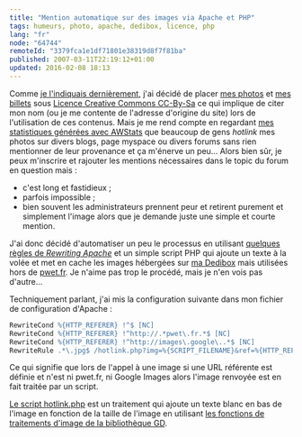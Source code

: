 ```yaml
---
title: "Mention automatique sur des images via Apache et PHP"
tags: humeurs, photo, apache, dedibox, licence, php
lang: "fr"
node: "64744"
remoteId: "3379fca1e1df71801e38319d8f7f81ba"
published: 2007-03-11T22:19:12+01:00
updated: 2016-02-08 18:13
---
```

 
Comme [je l'indiquais dernièrement](/page/about), j'ai décidé de placer [mes
photos](http://photos.pwet.fr) et [mes billets](/) sous [Licence Creative
Commons CC-By-Sa](http://creativecommons.org/licenses/by-sa/2.0/fr/) ce qui
implique de citer mon nom (ou je me contente de l'adresse d'origine du site)
lors de l'utilisation de ces contenus. Mais je me rend compte en regardant [mes
statistiques générées avec
AWStats](/post/statistiques-web-avec-awstats-sous-ubuntu-en-mode-cgi) que
beaucoup de gens *hotlink* mes photos sur divers blogs, page myspace ou divers
forums sans rien mentionner de leur provenance et ça m'énerve un peu… Alors
bien sûr, je peux m'inscrire et rajouter les mentions nécessaires dans le topic
du forum en question mais :

* c'est long et fastidieux ;
* parfois impossible ;
* bien souvent les administrateurs prennent peur et retirent purement et
  simplement l'image alors que je demande juste une simple et courte mention.
 
 
J'ai donc décidé d'automatiser un peu le processus en utilisant [quelques règles
de *Rewriting Apache*](http://httpd.apache.org/docs/1.3/mod/mod_rewrite.html) et
un simple script PHP qui ajoute un texte à la volée et met en cache les images
hébergées sur [ma Dedibox](/post/migration-sur-dedipwet) mais utilisées hors de
[pwet.fr](http://pwet.fr). Je n'aime pas trop le procédé, mais je n'en vois pas
d'autre…

 
Techniquement parlant, j'ai mis la configuration suivante dans mon fichier de
configuration d'Apache :

``` apache
RewriteCond %{HTTP_REFERER} !^$ [NC] 
RewriteCond %{HTTP_REFERER} !^http://.*pwet\.fr.*$ [NC] 
RewriteCond %{HTTP_REFERER} !^http://images\.google\..*$ [NC] 
RewriteRule .*\.jpg$ /hotlink.php?img=%{SCRIPT_FILENAME}&ref=%{HTTP_REFERER}
```


Ce qui signifie que lors de l'appel à une image si une URL référente est définie et n'est ni pwet.fr, ni Google Images alors l'image renvoyée est en fait traitée par un script.

 
[Le script hotlink.php](/files/hotlink.php.txt) est un traitement qui ajoute un texte blanc en bas de l'image en fonction de la taille de l'image en utilisant [les fonctions de traitements d'image de la bibliothèque GD](http://fr.php.net/gd).
